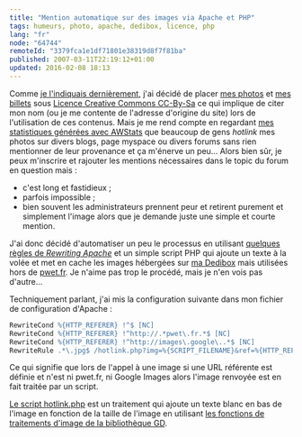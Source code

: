 ```yaml
---
title: "Mention automatique sur des images via Apache et PHP"
tags: humeurs, photo, apache, dedibox, licence, php
lang: "fr"
node: "64744"
remoteId: "3379fca1e1df71801e38319d8f7f81ba"
published: 2007-03-11T22:19:12+01:00
updated: 2016-02-08 18:13
---
```

 
Comme [je l'indiquais dernièrement](/page/about), j'ai décidé de placer [mes
photos](http://photos.pwet.fr) et [mes billets](/) sous [Licence Creative
Commons CC-By-Sa](http://creativecommons.org/licenses/by-sa/2.0/fr/) ce qui
implique de citer mon nom (ou je me contente de l'adresse d'origine du site)
lors de l'utilisation de ces contenus. Mais je me rend compte en regardant [mes
statistiques générées avec
AWStats](/post/statistiques-web-avec-awstats-sous-ubuntu-en-mode-cgi) que
beaucoup de gens *hotlink* mes photos sur divers blogs, page myspace ou divers
forums sans rien mentionner de leur provenance et ça m'énerve un peu… Alors
bien sûr, je peux m'inscrire et rajouter les mentions nécessaires dans le topic
du forum en question mais :

* c'est long et fastidieux ;
* parfois impossible ;
* bien souvent les administrateurs prennent peur et retirent purement et
  simplement l'image alors que je demande juste une simple et courte mention.
 
 
J'ai donc décidé d'automatiser un peu le processus en utilisant [quelques règles
de *Rewriting Apache*](http://httpd.apache.org/docs/1.3/mod/mod_rewrite.html) et
un simple script PHP qui ajoute un texte à la volée et met en cache les images
hébergées sur [ma Dedibox](/post/migration-sur-dedipwet) mais utilisées hors de
[pwet.fr](http://pwet.fr). Je n'aime pas trop le procédé, mais je n'en vois pas
d'autre…

 
Techniquement parlant, j'ai mis la configuration suivante dans mon fichier de
configuration d'Apache :

``` apache
RewriteCond %{HTTP_REFERER} !^$ [NC] 
RewriteCond %{HTTP_REFERER} !^http://.*pwet\.fr.*$ [NC] 
RewriteCond %{HTTP_REFERER} !^http://images\.google\..*$ [NC] 
RewriteRule .*\.jpg$ /hotlink.php?img=%{SCRIPT_FILENAME}&ref=%{HTTP_REFERER}
```


Ce qui signifie que lors de l'appel à une image si une URL référente est définie et n'est ni pwet.fr, ni Google Images alors l'image renvoyée est en fait traitée par un script.

 
[Le script hotlink.php](/files/hotlink.php.txt) est un traitement qui ajoute un texte blanc en bas de l'image en fonction de la taille de l'image en utilisant [les fonctions de traitements d'image de la bibliothèque GD](http://fr.php.net/gd).
